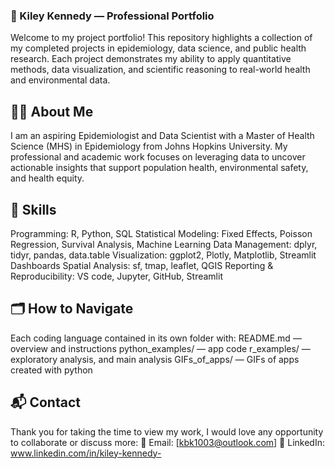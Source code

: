 ### 🧠 Kiley Kennedy — Professional Portfolio

Welcome to my project portfolio!
This repository highlights a collection of my completed projects in epidemiology, data science, and public health research. Each project demonstrates my ability to apply quantitative methods, data visualization, and scientific reasoning to real-world health and environmental data.

## 👩‍🔬 About Me
I am an aspiring Epidemiologist and Data Scientist with a Master of Health Science (MHS) in Epidemiology from Johns Hopkins University.
My professional and academic work focuses on leveraging data to uncover actionable insights that support population health, environmental safety, and health equity.

## 🧩 Skills
Programming: R, Python, SQL
Statistical Modeling: Fixed Effects, Poisson Regression, Survival Analysis, Machine Learning
Data Management: dplyr, tidyr, pandas, data.table
Visualization: ggplot2, Plotly, Matplotlib, Streamlit Dashboards
Spatial Analysis: sf, tmap, leaflet, QGIS
Reporting & Reproducibility: VS code, Jupyter, GitHub, Streamlit

## 🗂️ How to Navigate
Each coding language contained in its own folder with:
README.md — overview and instructions
python_examples/ — app code 
r_examples/ — exploratory analysis, and main analysis 
GIFs_of_apps/ — GIFs of apps created with python

## 📬 Contact
Thank you for taking the time to view my work, I would love any opportunity to collaborate or discuss more:
📧 Email: [kbk1003@outlook.com]
🔗 LinkedIn: www.linkedin.com/in/kiley-kennedy-
